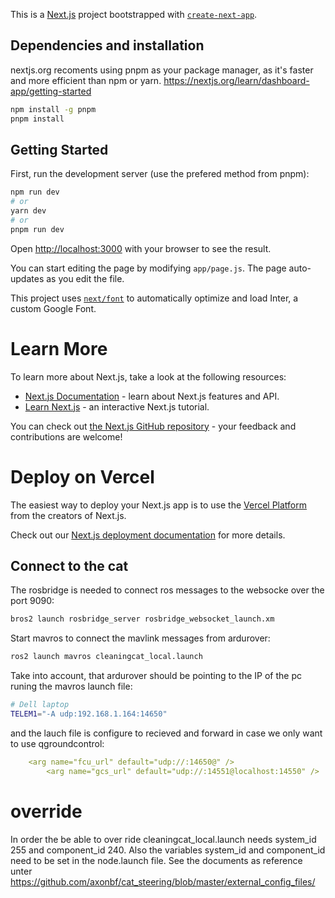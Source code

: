 This is a [Next.js](https://nextjs.org/) project bootstrapped with [`create-next-app`](https://github.com/vercel/next.js/tree/canary/packages/create-next-app).

## Dependencies and installation

nextjs.org recoments using pnpm as your package manager, as it's faster and more efficient than npm or yarn. <https://nextjs.org/learn/dashboard-app/getting-started>

```bash title=">_Terminal"
npm install -g pnpm 
pnpm install
```

## Getting Started

First, run the development server (use the prefered method from pnpm):

```bash
npm run dev
# or
yarn dev
# or
pnpm run dev
```

Open [http://localhost:3000](http://localhost:3000) with your browser to see the result.


You can start editing the page by modifying `app/page.js`. The page auto-updates as you edit the file.

This project uses [`next/font`](https://nextjs.org/docs/basic-features/font-optimization) to automatically optimize and load Inter, a custom Google Font.

# Learn More

To learn more about Next.js, take a look at the following resources:

- [Next.js Documentation](https://nextjs.org/docs) - learn about Next.js features and API.
- [Learn Next.js](https://nextjs.org/learn) - an interactive Next.js tutorial.

You can check out [the Next.js GitHub repository](https://github.com/vercel/next.js/) - your feedback and contributions are welcome!

# Deploy on Vercel

The easiest way to deploy your Next.js app is to use the [Vercel Platform](https://vercel.com/new?utm_medium=default-template&filter=next.js&utm_source=create-next-app&utm_campaign=create-next-app-readme) from the creators of Next.js.

Check out our [Next.js deployment documentation](https://nextjs.org/docs/deployment) for more details.

## Connect to the cat

The rosbridge is needed to connect ros messages to the websocke over the port 9090:

```bash
bros2 launch rosbridge_server rosbridge_websocket_launch.xm
```

Start mavros to connect the mavlink messages from ardurover:

```bash
ros2 launch mavros cleaningcat_local.launch
```

Take into account, that ardurover should be pointing to the IP of the pc runing the mavros launch file:

```bash title="/etc/default/ardurover"
# Dell laptop
TELEM1="-A udp:192.168.1.164:14650"
```

and the lauch file is configure to recieved and forward in case we only want to use qgroundcontrol:
```yaml title="/opt/ros/humble/share/mavros/launch/cleaningcat_local.launch"
 	<arg name="fcu_url" default="udp://:14650@" />
        <arg name="gcs_url" default="udp://:14551@localhost:14550" />
```

# override

In order the be able to over ride cleaningcat\_local.launch needs system\_id 255 and component\_id 240. Also the variables system\_id and component\_id need to be set in the node.launch file. See the documents as reference unter <https://github.com/axonbf/cat_steering/blob/master/external_config_files/>

